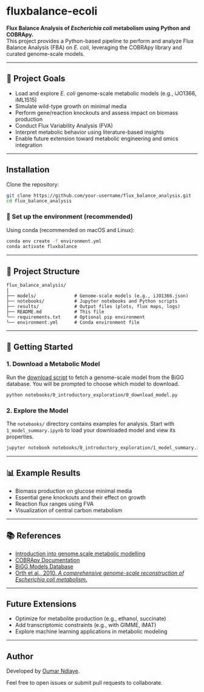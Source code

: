 # fluxbalance-ecoli

**Flux Balance Analysis of *Escherichia coli* metabolism using Python and COBRApy.**  
This project provides a Python-based pipeline to perform and analyze Flux Balance Analysis (FBA) on *E. coli*, leveraging the COBRApy library and curated genome-scale models.

---

## 📌 Project Goals

- Load and explore *E. coli* genome-scale metabolic models (e.g., iJO1366, iML1515)
- Simulate wild-type growth on minimal media
- Perform gene/reaction knockouts and assess impact on biomass production
- Conduct Flux Variability Analysis (FVA)
- Interpret metabolic behavior using literature-based insights
- Enable future extension toward metabolic engineering and omics integration

---

## Installation

Clone the repository:

```bash
git clone https://github.com/your-username/flux_balance_analysis.git
cd flux_balance_analysis
```

### 🔧 Set up the environment (recommended)

Using conda (recommended on macOS and Linux):

```bash
conda env create -f environment.yml
conda activate fluxbalance
```

---

## 📁 Project Structure

```
flux_balance_analysis/
│
├── models/              # Genome-scale models (e.g., iJO1366.json)
├── notebooks/           # Jupyter notebooks and Python scripts
├── results/             # Output files (plots, flux maps, logs)
├── README.md            # This file
└── requirements.txt     # Optional pip environment
└── environment.yml      # Conda environment file
```

---

## 🚀 Getting Started

### 1. Download a Metabolic Model

Run the [download script](./notebooks/0_introductory_exploration/0_download_model.py) to fetch a genome-scale model from the BiGG database. You will be prompted to choose which model to download.

```bash
python notebooks/0_introductory_exploration/0_download_model.py
```

### 2. Explore the Model

The `notebooks/` directory contains examples for analysis. Start with `1_model_summary.ipynb` to load your downloaded model and view its properties.

```bash
jupyter notebook notebooks/0_introductory_exploration/1_model_summary.ipynb
```

---

## 📊 Example Results

- Biomass production on glucose minimal media
- Essential gene knockouts and their effect on growth
- Reaction flux ranges using FVA
- Visualization of central carbon metabolism

---

## 📚 References

- [Introduction into genome.scale metabolic modelling](https://www.ebi.ac.uk/training/materials/symbnet-materials/from-mags-to-metabolic-modelling/introduction-into-genome-scale-metabolic-modelling-fba/?utm_source=chatgpt.com)
- [COBRApy Documentation](https://cobrapy.readthedocs.io/)
- [BiGG Models Database](http://bigg.ucsd.edu/)
- [Orth et al., 2010. *A comprehensive genome-scale reconstruction of Escherichia coli metabolism.*](https://pubmed.ncbi.nlm.nih.gov/21988831/)

---

## Future Extensions

- Optimize for metabolite production (e.g., ethanol, succinate)
- Add transcriptomic constraints (e.g., with GIMME, iMAT)
- Explore machine learning applications in metabolic modeling

---

## Author

Developed by [Oumar Ndiaye](https://github.com/ndiayeoumar).

Feel free to open issues or submit pull requests to collaborate.

